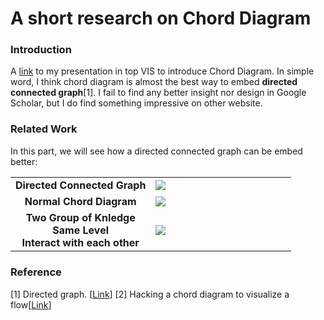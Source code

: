# A short research on Chord Diagram

### Introduction
A [link](https://sysu-zjw.github.io/5005TopVIS/) to my presentation in top VIS to introduce Chord Diagram. 
In simple word, I think chord diagram is almost the best way to embed **directed connected graph**[1]. I fail to find any better insight nor design in Google Scholar, but I do find something impressive on other website. 

### Related Work
In this part, we will see how a directed connected graph can be embed better:

<table border=0 >
        <tr>
            <td width="50%" align="middle" valign="middle">
                <b> Directed Connected Graph </b>
            </td>
            <td width="50%"> <img src="https://github.com/sysu-zjw/MSBD-2018Fall/blob/master/img/5005Eassy/5005E1.png">
            </td>
        </tr>
        <tr>
            <td width="50%" align="middle" valign="middle">
                <b> Normal Chord Diagram </b>
            </td>
            <td width="50%"> 
                <a href="https://sysu-zjw.github.io/5005TopVIS/">
                <img src="https://github.com/sysu-zjw/MSBD-2018Fall/blob/master/img/5005Pre.png">
            </td>
        </tr>
        <tr>
            <td  width="50%" align="middle" valign="middle">  
                <b> Two Group of Knledge </b>   <br /> 
                <b> Same Level </b>   <br />
                <b> Interact with each other </b>   <br />  
            </td>
            <td width="50%"> <a href="https://www2.deloitte.com/nl/nl/pages/deloitte-analytics/articles/onderwijs-resultaten-2015-state-of-the-state.html"> <img src="https://github.com/sysu-zjw/MSBD-2018Fall/blob/master/img/5005Eassy/5005E2.png">
            </td>
        </tr>
        <tr>
</table>




### Reference
[1] Directed graph. [[Link](https://en.wikipedia.org/wiki/Directed_graph)]
[2] Hacking a chord diagram to visualize a flow[[Link](https://www.visualcinnamon.com/2015/08/stretched-chord.html)]